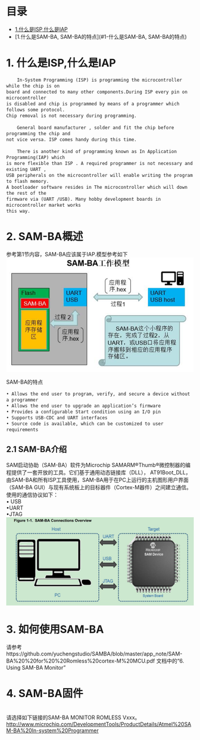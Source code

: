 
#                                                               目录
* [1.什么是ISP,什么是IAP](#1-什么是ISP,什么是IAP)
* [1.什么是SAM-BA, SAM-BA的特点](#1-什么是SAM-BA, SAM-BA的特点)

# 1. 什么是ISP,什么是IAP
```
    In-System Programming (ISP) is programming the microcontroller while the chip is on 
board and connected to many other components.During ISP every pin on microcontroller 
is disabled and chip is programmed by means of a programmer which follows some protocol.
Chip removal is not necessary during programming.

    General board manufacturer , solder and fit the chip before programming the chip and 
not vice versa. ISP comes handy during this time.

    There is another kind of programming known as In Application Programming(IAP) which 
is more flexible than ISP . A required programmer is not necessary and existing UART ,
USB peripherals on the microcontroller will enable writing the program to flash memory.
A bootloader software resides in The microcontroller which will down the rest of the 
firmware via (UART /USB). Many hobby development boards in microcontroller market works 
this way.
```

# 2. SAM-BA概述
参考第1节内容，SAM-BA应该属于IAP.模型参考如下
![images](https://github.com/yuchengstudio/SAMBA/blob/master/app_note/pictures/SAM-BA_001.jpg)

SAM-BA的特点
```
• Allows the end user to program, verify, and secure a device without a programmer
• Allows the end user to upgrade an application’s firmware
• Provides a configurable Start condition using an I/O pin
• Supports USB-CDC and UART interfaces
• Source code is available, which can be customized to user requirements
```


## 2.1 SAM-BA介绍
   SAM启动协助（SAM-BA）软件为Microchip SAMARM®Thumb®微控制器的编程提供了一套开放的工具。它们基于通用动态链接库（DLL），
AT91Boot_DLL，由SAM-BA和所有ISP工具使用，SAM-BA用于在PC上运行的主机图形用户界面（SAM-BA GUI）与现有系统板上的目标器件（Cortex-M器件）之间建立通信。
使用的通信协议如下：  
• USB  
•UART  
•JTAG  
![images](https://github.com/yuchengstudio/SAMBA/blob/master/app_note/pictures/SAM-BA_002.jpg)


# 3. 如何使用SAM-BA
请参考https://github.com/yuchengstudio/SAMBA/blob/master/app_note/SAM-BA%20%20for%20%20Romless%20cortex-M%20MCU.pdf 文档中的“6. Using SAM-BA Monitor”


# 4. SAM-BA固件
<br/>请选择如下链接的SAM-BA MONITOR ROMLESS Vxxx。
<br/>http://www.microchip.com/DevelopmentTools/ProductDetails/Atmel%20SAM-BA%20In-system%20Programmer



   



